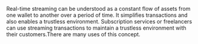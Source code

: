 Real-time streaming can be understood as a constant flow of assets from one wallet to another over a period of time. It simplifies transactions and also enables a trustless environment. Subscription services or freelancers can use streaming transactions to maintain a trustless environment with their customers.There are many uses of this concept.